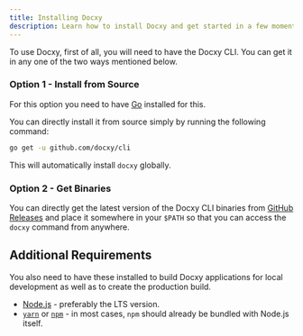 ```yaml
---
title: Installing Docxy
description: Learn how to install Docxy and get started in a few moments.
---
```


To use Docxy, first of all, you will need to have the Docxy CLI. You can get it
in any one of the two ways mentioned below.

### Option 1 - Install from Source

<note type="info">
    For this option you need to have <a href="https://golang.org" target="_blank">Go</a> installed for this.
</note>

You can directly install it from source simply by running
the following command:

```bash
go get -u github.com/docxy/cli
```

This will automatically install `docxy` globally.

### Option 2 - Get Binaries

You can directly get the latest version of the Docxy CLI binaries from
[GitHub Releases](https://github.com/docxy/cli/releases) and place it somewhere
in your `$PATH` so that you can access the `docxy` command from anywhere.



## Additional Requirements

You also need to have these installed to build Docxy applications for local
development as well as to create the production build.

*   [Node.js](https://nodejs.org) - preferably the LTS version.
*   [`yarn`](https://classic.yarnpkg.com) or [`npm`](https://npmjs.com) - in
    most cases, `npm` should already be bundled with Node.js itself.

